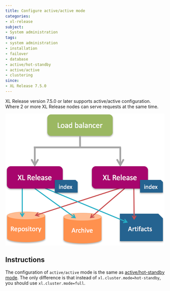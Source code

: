 ```yaml
---
title: Configure active/active mode
categories:
- xl-release
subject:
- System administration
tags:
- system administration
- installation
- failover
- database
- active/hot-standby
- active/active
- clustering
since:
- XL Release 7.5.0
---
```


XL Release version 7.5.0 or later supports active/active configuration. Where 2 or more XL Release nodes can serve requests at the same time.

![Active/active configuration](../images/diagram-active-hot-standby.png)
<!--
## Difference between active/hot-standby and active/active

- TODO
-->
## Instructions

The configuration of `active/active` mode is the same as [active/hot-standby mode](/xl-release/how-to/configure-active-hot-standby.html). The only difference is that instead of  `xl.cluster.mode=hot-standby`, you should use `xl.cluster.mode=full`.
